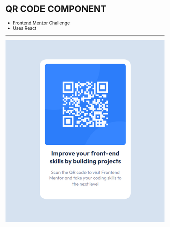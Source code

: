 # QR CODE COMPONENT
- [Frontend Mentor](https://www.frontendmentor.io/) Challenge
- Uses React
---
![screenshot](image.png)